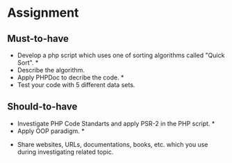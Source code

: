# Assignment

## Must-to-have

- Develop a php script which uses one of sorting algorithms called "Quick Sort". *
- Describe the algorithm. 
- Apply PHPDoc to decribe the code. *
- Test your code with 5 different data sets.

## Should-to-have

- Investigate PHP Code Standarts and apply PSR-2 in the PHP script. *
- Apply OOP paradigm. *

* Share websites, URLs, documentations, books, etc. which you use during investigating related topic.
